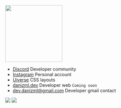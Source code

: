 <div align="">
  <a href="https://github.com/danizml">
  <img height="180em" src="https://github-readme-stats.vercel.app/api/top-langs/?username=danizml&layout=compact&langs_count=7&theme=dracula"/>
</div>

* [Discord](https://discord.gg/Dvv7AxFYY4) Developer community
* [Instagram](https://www.instagram.com/danizml/) Personal account
* [Uiverse](https://uiverse.io/profile/danizml) CSS layouts
* [danizml.dev](https://danizml.dev/) Developer web `Coming soon`
* dev.danizml@gmail.com Developer gmail contact

 ![](https://img.shields.io/discord/1016059838679236619?color=blue&label=online&logo=discord&logoColor=blue) ![](https://img.shields.io/github/followers/danizml?logo=github)
